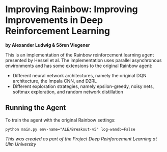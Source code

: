 # Improving Rainbow: Improving Improvements in Deep Reinforcement Learning

__by Alexander Ludwig & Sören Viegener__

This is an implementation of the Rainbow reinforcement learning agent presented by Hessel et al.
The implementation uses parallel asynchronous environments and has some extensions to the original Rainbow agent:
- Different neural network architectures, namely the original DQN architecture, the Impala CNN, and D2RL
- Different exploration strategies, namely epsilon-greedy, noisy nets, softmax exploration, and random network distillation

## Running the Agent

To train the agent with the original Rainbow settings:
```
python main.py env-name="ALE/Breakout-v5" log-wandb=False
```



_This was created as part of the Project Deep Reinforcement Learning at Ulm University_
